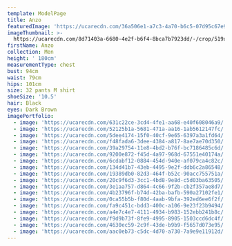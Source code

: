 ```yaml
---
template: ModelPage
title: Anzo
featuredImage: 'https://ucarecdn.com/36a506e1-a7c3-4a70-b6c5-07d95c67e93c/'
imageThumbnail: >-
  https://ucarecdn.com/8d71403a-6680-4e2f-b6f4-8bca7b7923dd/-/crop/519x734/106,290/-/preview/
firstName: Anzo
collection: Men
height: ' 180cm'
measurementType: chest
bust: 94cm
waist: 79cm
hips: 101cm
size: 32 pants M shirt
shoeSize: '10.5'
hair: Black
eyes: Dark Brown
imagePortfolio:
  - image: 'https://ucarecdn.com/631c22ce-3cd4-4fe1-aa68-e40f608046a9/'
  - image: 'https://ucarecdn.com/52125b1a-5681-471a-aa16-1ab5612147fc/'
  - image: 'https://ucarecdn.com/5dee4174-15f0-40cf-9e65-6397a3a1fd64/'
  - image: 'https://ucarecdn.com/f48fada6-3dee-4384-a817-8ae7ae70d350/'
  - image: 'https://ucarecdn.com/39a29754-11e8-4bd2-b76f-bc7186485c6d/'
  - image: 'https://ucarecdn.com/9200e872-f45d-4a97-968d-67551e40174a/'
  - image: 'https://ucarecdn.com/6cdabf12-0884-454d-940e-af079ca4c82c/'
  - image: 'https://ucarecdn.com/134d41b7-43eb-4495-9e2f-ddb6c2a86548/'
  - image: 'https://ucarecdn.com/19389db0-82d3-464f-b52c-90acc755751a/'
  - image: 'https://ucarecdn.com/20c9f6d3-3cc1-4bd8-9e8d-c5d03ba63505/'
  - image: 'https://ucarecdn.com/3e1aa757-d864-4c66-9f2b-cb2f357ae8d7/'
  - image: 'https://ucarecdn.com/4b23796f-b74d-42ba-bafb-590a27102fe1/'
  - image: 'https://ucarecdn.com/0ca55b5b-f80d-4aab-9bfa-392ed6ee6f2f/'
  - image: 'https://ucarecdn.com/fa9c451c-bdd3-400c-a106-9e23f23b9494/'
  - image: 'https://ucarecdn.com/a4e7c4e7-4111-4934-b983-152ebb241b8c/'
  - image: 'https://ucarecdn.com/f9d9b73f-8fe9-4995-8905-1503ccd6dc4f/'
  - image: 'https://ucarecdn.com/4630ec59-2c9f-43de-b9b9-f5657d073e95/'
  - image: 'https://ucarecdn.com/aac0eb73-c5dc-4d70-a730-7a9e9e11912d/'
---
```


